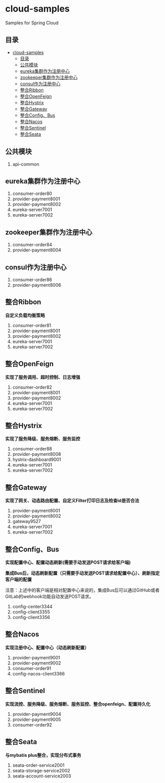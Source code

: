# cloud-samples
Samples for Spring Cloud

## 目录

* [cloud\-samples](#cloud-samples)
  * [目录](#%E7%9B%AE%E5%BD%95)
  * [公共模块](#%E5%85%AC%E5%85%B1%E6%A8%A1%E5%9D%97)
  * [eureka集群作为注册中心](#eureka%E9%9B%86%E7%BE%A4%E4%BD%9C%E4%B8%BA%E6%B3%A8%E5%86%8C%E4%B8%AD%E5%BF%83)
  * [zookeeper集群作为注册中心](#zookeeper%E9%9B%86%E7%BE%A4%E4%BD%9C%E4%B8%BA%E6%B3%A8%E5%86%8C%E4%B8%AD%E5%BF%83)
  * [consul作为注册中心](#consul%E4%BD%9C%E4%B8%BA%E6%B3%A8%E5%86%8C%E4%B8%AD%E5%BF%83)
  * [整合Ribbon](#%E6%95%B4%E5%90%88ribbon)
  * [整合OpenFeign](#%E6%95%B4%E5%90%88openfeign)
  * [整合Hystrix](#%E6%95%B4%E5%90%88hystrix)
  * [整合Gateway](#%E6%95%B4%E5%90%88gateway)
  * [整合Config、Bus](#%E6%95%B4%E5%90%88configbus)
  * [整合Nacos](#%E6%95%B4%E5%90%88nacos)
  * [整合Sentinel](#%E6%95%B4%E5%90%88sentinel)
  * [整合Seata](#%E6%95%B4%E5%90%88seata)

## 公共模块

1. api-common

## eureka集群作为注册中心

1. consumer-order80
2. provider-payment8001
3. provider-payment8002
4. eureka-server7001
5. eureka-server7002

## zookeeper集群作为注册中心

1. consumer-order84
2. provider-payment8004

## consul作为注册中心

1. consumer-order86
2. provider-payment8006

## 整合Ribbon

**自定义负载均衡策略**

1. consumer-order81
2. provider-payment8001
3. provider-payment8002
4. eureka-server7001
5. eureka-server7002

## 整合OpenFeign

**实现了服务调用、超时控制、日志增强**

1. consumer-order82
2. provider-payment8001
3. provider-payment8002
4. eureka-server7001
5. eureka-server7002

## 整合Hystrix

**实现了服务降级、服务熔断、服务监控**

1. consumer-order88
2. provider-payment8008
3. hystrix-dashboard9001
4. eureka-server7001
5. eureka-server7002

## 整合Gateway

**实现了网关、动态路由配置、自定义Filter打印日志及检查id是否合法**

1. provider-payment8001
2. provider-payment8002
3. gateway9527
4. eureka-server7001
5. eureka-server7002

## 整合Config、Bus

**实现配置中心、配置动态刷新(需要手动发送POST请求给客户端)**

**集成Bus后，动态刷新配置（只需要手动发送POST请求给配置中心）、刷新指定客户端的配置**

注意：上述中的客户端是相对配置中心来说的，集成Bus后可以通过GitHub或者GitLab的webhook功能自动发送POST请求。

1. config-center3344
2. config-client3355
3. config-client3356

## 整合Nacos

**实现注册中心、配置中心（动态刷新配置）**

1. provider-payment9001
2. provider-payment9002
3. consumer-order91
4. config-nacos-client3366

## 整合Sentinel

**实现流控、服务降级、服务熔断、服务监控、整合openfeign、配置持久化**

1. provider-payment9004
2. provider-payment9005
3. consumer-order92

## 整合Seata

**与mybatis plus整合，实现分布式事务**

1. seata-order-service2001
2. seata-storage-service2002
3. seata-account-service2003